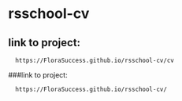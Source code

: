 # rsschool-cv

## link to project:
    
      https://FloraSuccess.github.io/rsschool-cv/cv

###link to project:

      https://FloraSuccess.github.io/rsschool-cv/
